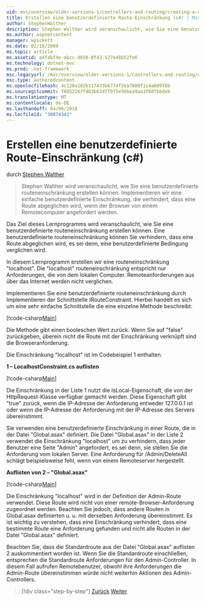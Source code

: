 ```yaml
---
uid: mvc/overview/older-versions-1/controllers-and-routing/creating-a-custom-route-constraint-cs
title: Erstellen eine benutzerdefinierte Route-Einschränkung (c#) | Microsoft Docs
author: StephenWalther
description: Stephen Walther wird veranschaulicht, wie Sie eine benutzerdefinierte routeneinschränkung erstellen können. Implementieren wir eine einfache benutzerdefinierte Einschränkung, die verhindert, dass eine Route wird abgeglichen, w...
ms.author: aspnetcontent
manager: wpickett
ms.date: 02/16/2009
ms.topic: article
ms.assetid: a4f4bf4e-abcc-4650-8f43-527e48b52fe6
ms.technology: dotnet-mvc
ms.prod: .net-framework
msc.legacyurl: /mvc/overview/older-versions-1/controllers-and-routing/creating-a-custom-route-constraint-cs
msc.type: authoredcontent
ms.openlocfilehash: 4c120a102b117433b6774f2ea7800f1c4a609f8b
ms.sourcegitcommit: f8852267f463b62d7f975e56bea9aa3f68fbbdeb
ms.translationtype: MT
ms.contentlocale: de-DE
ms.lasthandoff: 04/06/2018
ms.locfileid: "30874342"
---
```

<a name="creating-a-custom-route-constraint-c"></a>Erstellen eine benutzerdefinierte Route-Einschränkung (c#)
====================
durch [Stephen Walther](https://github.com/StephenWalther)

> Stephen Walther wird veranschaulicht, wie Sie eine benutzerdefinierte routeneinschränkung erstellen können. Implementieren wir eine einfache benutzerdefinierte Einschränkung, die verhindert, dass eine Route abgeglichen wird, wenn der Browser von einem Remotecomputer angefordert werden.


Das Ziel dieses Lernprogramms wird veranschaulicht, wie Sie eine benutzerdefinierte routeneinschränkung erstellen können. Eine benutzerdefinierte routeneinschränkung können Sie verhindern, dass eine Route abgeglichen wird, es sei denn, eine benutzerdefinierte Bedingung verglichen wird.

In diesem Lernprogramm erstellen wir eine routeneinschränkung "localhost". Die "localhost" routeneinschränkung entspricht nur Anforderungen, die von dem lokalen Computer. Remoteanforderungen aus über das Internet werden nicht verglichen.

Implementieren Sie eine benutzerdefinierte routeneinschränkung durch Implementieren der Schnittstelle IRouteConstraint. Hierbei handelt es sich um eine sehr einfache Schnittstelle die eine einzelne Methode beschreibt:

[!code-csharp[Main](creating-a-custom-route-constraint-cs/samples/sample1.cs)]

Die Methode gibt einen booleschen Wert zurück. Wenn Sie auf "false" zurückgeben, überein nicht die Route mit der Einschränkung verknüpft sind die Browseranforderung.

Die Einschränkung "localhost" ist im Codebeispiel 1 enthalten.

**1 – LocalhostConstraint.cs auflisten**

[!code-csharp[Main](creating-a-custom-route-constraint-cs/samples/sample2.cs)]

Die Einschränkung in der Liste 1 nutzt die IsLocal-Eigenschaft, die von der HttpRequest-Klasse verfügbar gemacht werden. Diese Eigenschaft gibt "true" zurück, wenn die IP-Adresse der Anforderung entweder 127.0.0.1 ist oder wenn die IP-Adresse der Anforderung mit der IP-Adresse des Servers übereinstimmt.

Sie verwenden eine benutzerdefinierte Einschränkung in einer Route, die in der Datei "Global.asax" definiert. Die Datei "Global.asax" in der Liste 2 verwendet die Einschränkung "localhost" um zu verhindern, dass jeder Benutzer eine Seite "Admin" angefordert, es sei denn, sie stellen Sie die Anforderung vom lokalen Server. Eine Anforderung für /Admin/DeleteAll schlägt beispielsweise fehl, wenn von einem Remoteserver hergestellt.

**Auflisten von 2 – "Global.asax"**

[!code-csharp[Main](creating-a-custom-route-constraint-cs/samples/sample3.cs)]

Die Einschränkung "localhost" wird in der Definition der Admin-Route verwendet. Diese Route wird nicht von einer remote-Browser-Anforderung zugeordnet werden. Beachten Sie jedoch, dass andere Routen in Global.asax definierten u. u. mit derselben Anforderung übereinstimmt. Es ist wichtig zu verstehen, dass eine Einschränkung verhindert, dass eine bestimmte Route eine Anforderung gefunden und nicht alle Routen in der Datei "Global.asax" definiert.

Beachten Sie, dass die Standardroute aus der Datei "Global.asax" auflisten 2 auskommentiert worden ist. Wenn Sie die Standardroute einschließen, entsprechen die Standardroute Anforderungen für den Admin-Controller. In diesem Fall aufrufen Remotebenutzer, obwohl ihre Anforderungen die Admin-Route übereinstimmen würde nicht weiterhin Aktionen des Admin-Controllers.

> [!div class="step-by-step"]
> [Zurück](creating-a-route-constraint-cs.md)
> [Weiter](asp-net-mvc-controller-overview-vb.md)
